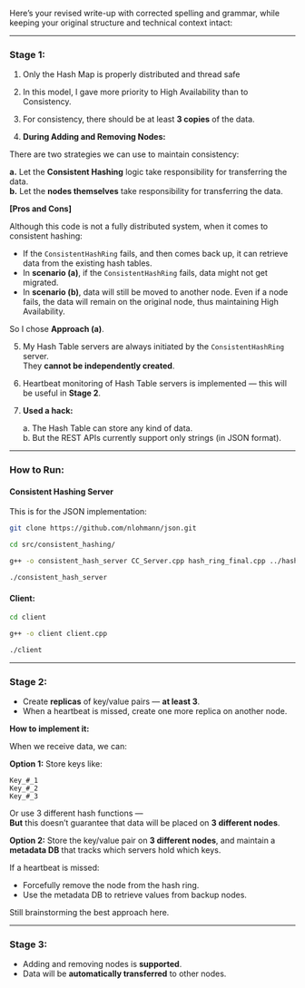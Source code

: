 Here’s your revised write-up with corrected spelling and grammar, while keeping your original structure and technical context intact:

---

### **Stage 1:**

1. Only the Hash Map is properly distributed and thread safe

2. In this model, I gave more priority to High Availability than to Consistency.

3. For consistency, there should be at least **3 copies** of the data.

4. **During Adding and Removing Nodes:**

There are two strategies we can use to maintain consistency:

**a.** Let the **Consistent Hashing** logic take responsibility for transferring the data.  
**b.** Let the **nodes themselves** take responsibility for transferring the data.

**[Pros and Cons]**

Although this code is not a fully distributed system, when it comes to consistent hashing:

- If the `ConsistentHashRing` fails, and then comes back up, it can retrieve data from the existing hash tables.
- In **scenario (a)**, if the `ConsistentHashRing` fails, data might not get migrated.
- In **scenario (b)**, data will still be moved to another node. Even if a node fails, the data will remain on the original node, thus maintaining High Availability.

So I chose **Approach (a)**.

5. My Hash Table servers are always initiated by the `ConsistentHashRing` server.  
   They **cannot be independently created**.

6. Heartbeat monitoring of Hash Table servers is implemented — this will be useful in **Stage 2**.

7. **Used a hack:**

   a. The Hash Table can store any kind of data.  
   b. But the REST APIs currently support only strings (in JSON format).

---

### **How to Run:**

#### **Consistent Hashing Server**

This is for the JSON implementation:

```bash
git clone https://github.com/nlohmann/json.git

cd src/consistent_hashing/

g++ -o consistent_hash_server CC_Server.cpp hash_ring_final.cpp ../hashtable/hash.cpp ../hash_functions/hash_functions.cpp -lpthread

./consistent_hash_server
```

#### **Client:**

```bash
cd client

g++ -o client client.cpp

./client
```

---

### **Stage 2:**

- Create **replicas** of key/value pairs — **at least 3**.
- When a heartbeat is missed, create one more replica on another node.

**How to implement it:**

When we receive data, we can:

**Option 1:** Store keys like:
```
Key_#_1  
Key_#_2  
Key_#_3
```

Or use 3 different hash functions —  
**But** this doesn’t guarantee that data will be placed on **3 different nodes**.

**Option 2:** Store the key/value pair on **3 different nodes**, and maintain a **metadata DB** that tracks which servers hold which keys.

If a heartbeat is missed:

- Forcefully remove the node from the hash ring.
- Use the metadata DB to retrieve values from backup nodes.

Still brainstorming the best approach here.

---

### **Stage 3:**

- Adding and removing nodes is **supported**.
- Data will be **automatically transferred** to other nodes.
